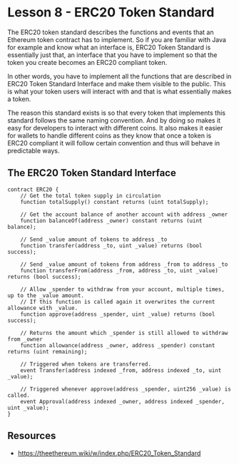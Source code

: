 # Lesson 8 - ERC20 Token Standard

The ERC20 token standard describes the functions and events that an Ethereum token contract has to implement. So if you are familiar with Java for example and know what an interface is, ERC20 Token Standard is essentially just that, an interface that you have to implement so that the token you create becomes an ERC20 compliant token.

In other words, you have to implement all the functions that are described in ERC20 Token Standard Interface and make them visible to the public. This is what your token users will interact with and that is what essentially makes a token. 

The reason this standard exists is so that every token that implements this standard follows the same naming convention. And by doing so makes it easy for developers to interact with different coins. It also makes it easier for wallets to handle different coins as they know that once a token is ERC20 compliant it will follow certain convention and thus will behave in predictable ways.

## The ERC20 Token Standard Interface

```
contract ERC20 {
	// Get the total token supply in circulation
	function totalSupply() constant returns (uint totalSupply);

	// Get the account balance of another account with address _owner
	function balanceOf(address _owner) constant returns (uint balance);

	// Send _value amount of tokens to address _to
	function transfer(address _to, uint _value) returns (bool success);

	// Send _value amount of tokens from address _from to address _to
	function transferFrom(address _from, address _to, uint _value) returns (bool success);

	// Allow _spender to withdraw from your account, multiple times, up to the _value amount.
	// If this function is called again it overwrites the current allowance with _value.
	function approve(address _spender, uint _value) returns (bool success);

	// Returns the amount which _spender is still allowed to withdraw from _owner
	function allowance(address _owner, address _spender) constant returns (uint remaining);

	// Triggered when tokens are transferred.
	event Transfer(address indexed _from, address indexed _to, uint _value);

	// Triggered whenever approve(address _spender, uint256 _value) is called.
	event Approval(address indexed _owner, address indexed _spender, uint _value);
}
```

## Resources

- https://theethereum.wiki/w/index.php/ERC20_Token_Standard